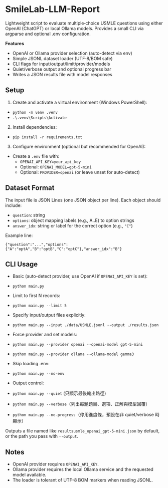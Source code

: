 # SmileLab-LLM-Report

Lightweight script to evaluate multiple‑choice USMLE questions using either OpenAI (ChatGPT) or local Ollama models. Provides a small CLI via argparse and optional .env configuration.

**Features**
- OpenAI or Ollama provider selection (auto-detect via env)
- Simple JSONL dataset loader (UTF‑8/BOM safe)
- CLI flags for input/output/limit/provider/models
- Quiet/verbose output and optional progress bar
- Writes a JSON results file with model responses

## Setup

1) Create and activate a virtual environment (Windows PowerShell):
- `python -m venv .venv`
- `.\.venv\Scripts\Activate`

2) Install dependencies:
- `pip install -r requirements.txt`

3) Configure environment (optional but recommended for OpenAI):
- Create a `.env` file with:
  - `OPENAI_API_KEY=your_api_key`
  - Optional: `OPENAI_MODEL=gpt-5-mini`
  - Optional: `PROVIDER=openai` (or leave unset for auto-detect)

## Dataset Format

The input file is JSON Lines (one JSON object per line). Each object should include:
- `question`: string
- `options`: object mapping labels (e.g., A..E) to option strings
- `answer_idx`: string or label for the correct option (e.g., `"C"`)

Example line:
```
{"question":"...","options":{"A":"optA","B":"optB","C":"optC"},"answer_idx":"B"}
```

## CLI Usage

- Basic (auto-detect provider, use OpenAI if `OPENAI_API_KEY` is set):
- `python main.py`

- Limit to first N records:
- `python main.py --limit 5`

- Specify input/output files explicitly:
- `python main.py --input ./data/USMLE.jsonl --output ./results.json`

- Force provider and set models:
- `python main.py --provider openai --openai-model gpt-5-mini`
- `python main.py --provider ollama --ollama-model gemma3`

- Skip loading .env:
- `python main.py --no-env`

- Output control:
- `python main.py --quiet` (只顯示最後輸出路徑)
- `python main.py --verbose`（列出每題題目、選項、正解與模型回覆）
- `python main.py --no-progress`（停用進度條，預設在非 quiet/verbose 時顯示）

Outputs a file named like `resultsusmle_openai_gpt-5-mini.json` by default, or the path you pass with `--output`.

## Notes

- OpenAI provider requires `OPENAI_API_KEY`.
- Ollama provider requires the local Ollama service and the requested model available.
- The loader is tolerant of UTF-8 BOM markers when reading JSONL.
